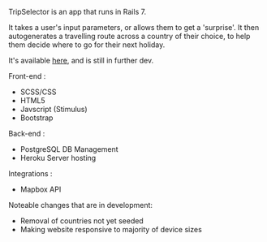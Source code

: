 TripSelector is an app that runs in Rails 7.

It takes a user's input parameters, or allows them to get a 'surprise'. It then autogenerates a travelling route across a country of their choice, to help them decide where to go for their next holiday.

It's available <a href="https://www.trips-selector.com/">here</a>, and is still in further dev.

Front-end :

- SCSS/CSS
- HTML5
- Javscript (Stimulus)
- Bootstrap


Back-end :

- PostgreSQL DB Management
- Heroku Server hosting


Integrations :

- Mapbox API


Noteable changes that are in development:

- Removal of countries not yet seeded
- Making website responsive to majority of device sizes
